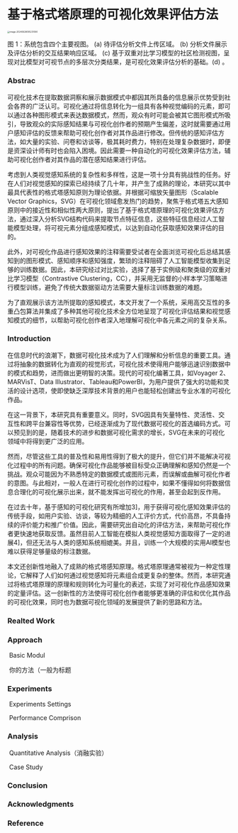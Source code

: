 # 基于格式塔原理的可视化效果评估方法

<img src="C:\Users\72914\AppData\Roaming\Typora\typora-user-images\image-20240628095231090.png" alt="image-20240628095231090" style="zoom: 33%;" />

图 1：系统包含四个主要视图。 (a) 待评估分析文件上传区域。 (b) 分析文件展示及评估分析的交互结果响应区域。 (c) 基于双重对比学习模型的社区检测视图，呈现对比模型对可视节点的多层次分类结果，是可视化效果评估分析的基础。(d) 。

### Abstrac

​	可视化技术在提取数据洞察和展示数据模式中都因其所具备的信息展示优势受到社会各界的广泛认可。可视化通过将信息转化为一组具有各种视觉编码的元素，即可以通过各种图形模式来表达数据模式，然而，观众有时可能会被其它图形模式所吸引，导致观众的实际感知结果与可视化创作者的预期产生偏差，这时就需要通过用户感知评估的反馈来帮助可视化创作者对其作品进行修改。但传统的感知评估方法，如大量的实验、问卷和访谈等，极其耗时费力，特别在处理复杂数据时，即便是资深设计师有时也会陷入困境。因此需要一种自动化的可视化效果评估方法，辅助可视化创作者对其作品的潜在感知结果进行评估。

​	考虑到人类视觉感知系统的复杂性和多样性，这是一项十分具有挑战性的任务。好在人们对视觉感知的探索已经持续了几十年，并产生了成熟的理论，本研究以其中最具代表性的格式塔感知原则为理论依据。并根据可缩放矢量图形（Scalable Vector Graphics，SVG）在可视化领域愈发热门的趋势，聚焦于格式塔五大感知原则中的接近性和相似性两大原则，提出了基于格式塔原理的可视化效果评估方法，通过深入分析SVG结构代码来提取节点特征信息，这些特征信息经过人工智能模型处理，将可视元素分组成感知模式，以达到自动化获取感知效果评估的目的。

​	此外，对可视化作品进行感知效果的注释需要受试者在全面浏览可视化后总结其感知到的图形模式、感知顺序和感知强度，繁琐的注释阻碍了人工智能模型收集到足够的训练数据。因此，本研究经过对比实验，选择了基于实例级和聚类级的双重对比学习模型（Contrastive Clustering，CC），并采用无监督的小样本学习策略进行模型训练，避免了传统大数据驱动方法需要大量标注训练数据的难题。

​	为了直观展示该方法所提取的感知模式，本文开发了一个系统，采用高交互性的多重凸包算法并集成了多种其他可视化技术全方位地呈现了可视化评估结果和视觉感知模式的细节，以帮助可视化创作者深入地理解可视化中各元素之间的复杂关系。

### Introduction

​	在信息时代的浪潮下，数据可视化技术成为了人们理解和分析信息的重要工具。通过将抽象的数据转化为直观的视觉形式，可视化技术使得用户能够迅速识别数据中的模式和趋势，进而做出更明智的决策。现代的可视化编著工具，如Voyager 2、MARVisT、Data Illustrator、Tableau和PowerBI，为用户提供了强大的功能和灵活的设计选项，使即使缺乏深厚技术背景的用户也能轻松创建出专业水准的可视化作品。

​	在这一背景下，本研究具有重要意义。同时，SVG因具有矢量特性、灵活性、交互性和跨平台兼容性等优势，已经逐渐成为了现代数据可视化的首选编码方式。可以预见到的是，随着技术的进步和数据可视化需求的增长，SVG在未来的可视化领域中将得到更广泛的应用。

​	然而，尽管这些工具的普及性和易用性得到了极大的提升，但它们并不能解决可视化过程中的所有问题。确保可视化作品能够被目标受众正确理解和感知仍然是一个挑战。观众可能因为不熟悉特定的数据模式或图形元素，而误解或曲解可视化作者的意图。与此相对，一般人在进行可视化创作的过程中，如果不懂得如何将数据信息合理化的可视化展示出来，就不能发挥出可视化的作用，甚至会起到反作用。

​	在过去十年，基于感知的可视化研究有所增加3]，用于获得可视化感知效果评估的传统手段，如用户实验、访谈，等较为精细的人工评价方式，代价高昂，不具备持续的评价能力和推广价值。因此，需要研究出自动化的评估方法，来帮助可视化作者更快速地获取反馈。虽然目前人工智能在模拟人类视觉感知方面取得了一定的进展4]，但还无法与人类的感知系统相媲美。并且，训练一个大规模的实用AI模型也难以获得足够量级的标注数据。

​	本文还创新性地融入了成熟的格式塔感知原理。格式塔原理通常被视为一种定性理论，它解释了人们如何通过视觉感知将元素组合成更复杂的整体。然而，本研究通过将格式塔原理的原理和规则转化为可量化的表述，实现了对可视化作品感知效果的定量评估。这一创新性的方法使得可视化创作者能够更准确的评估和优化其作品的可视化效果，同时也为数据可视化领域的发展提供了新的思路和方法。

### Realted Work



### Approach

​	Basic Modul

​	你的⽅法（⼀般为标题

### Experiments

​	Experiments Settings

​	Performance Comprison

### Analysis

​	Quantitative Analysis（消融实验）

​	Case Study

### Conclusion

### Acknowledgments

### Reference